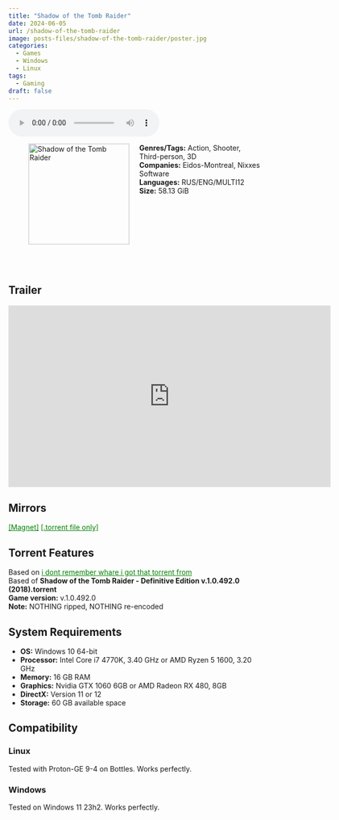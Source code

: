 ```yaml
---
title: "Shadow of the Tomb Raider"
date: 2024-06-05
url: /shadow-of-the-tomb-raider
image: posts-files/shadow-of-the-tomb-raider/poster.jpg
categories:
  - Games
  - Windows
  - Linux
tags:
  - Gaming
draft: false
---
```


<style>
  body.dark-mode,
  body.dark-mode main * {
    background: url('/posts-files/shadow-of-the-tomb-raider/background.jpg') center center fixed no-repeat;
    background-size: cover;
    color: #f5f5f5;
  }
</style>

<script>
    document.addEventListener('DOMContentLoaded', function () {
        document.body.classList.add('dark-mode');
        localStorage.setItem('darkMode', 'true');
    });
</script>

<audio controls autoplay>
  <source src="/posts-files/shadow-of-the-tomb-raider/music.mp3" type="audio/mp3">
  Your browser does not support the audio tag.
</audio>

<figure style="float: left; margin-right: 20px;">
  <img src="/posts-files/shadow-of-the-tomb-raider/poster.png" alt="Shadow of the Tomb Raider" style="width: 200px;">
</figure>

**Genres/Tags:** Action, Shooter, Third-person, 3D  
**Companies:** Eidos-Montreal, Nixxes Software  
**Languages:** RUS/ENG/MULTI12  
**Size:** 58.13 GiB  
# ⠀
# ⠀

## Trailer
<iframe width="640" height="360" src="https://www.youtube.com/embed/XYtyeqVQnRI" title="Shadow Of The Tomb Raider - Official Trailer" frameborder="0" allow="accelerometer; autoplay; clipboard-write; encrypted-media; gyroscope; picture-in-picture; web-share" allowfullscreen></iframe>

## Mirrors
<a href="magnet:?xt=urn:btih:DHMUKBJ3J2OHAEGVIITYKLKG4AG5REB3&dn=Shadow%20of%20the%20Tomb%20Raider" style="color: green;">[Magnet]</a>
<a href="https://www.dropbox.com/scl/fi/1chjrm50l2kj0add1nrml/Shadow-of-the-Tomb-Raider.torrent?rlkey=2c5zi1hdemgplg5tk88jciixc&dl=1" style="color: green;">[.torrent file only]</a>

## Torrent Features
Based on <a href="https://www.dropbox.com/scl/fi/43q9kjofb88v4l2hygq62/Shadow-of-the-Tomb-Raider-Definitive-Edition-v.1.0.492.0-2018.torrent?rlkey=lnsqob8mnoqnxol1w65bun0bc&dl=1" style="color: green;">i dont remember whare i got that torrent from</a>  
Based of **Shadow of the Tomb Raider - Definitive Edition v.1.0.492.0 (2018).torrent**  
**Game version:** v.1.0.492.0  
**Note:** NOTHING ripped, NOTHING re-encoded  

## System Requirements
- **OS:** Windows 10 64-bit
- **Processor:** Intel Core i7 4770K, 3.40 GHz or AMD Ryzen 5 1600, 3.20 GHz
- **Memory:** 16 GB RAM
- **Graphics:** Nvidia GTX 1060 6GB or AMD Radeon RX 480, 8GB
- **DirectX:** Version 11 or 12 
- **Storage:** 60 GB available space

## Compatibility
### Linux
Tested with Proton-GE 9-4 on Bottles. Works perfectly.

### Windows
Tested on Windows 11 23h2. Works perfectly.
